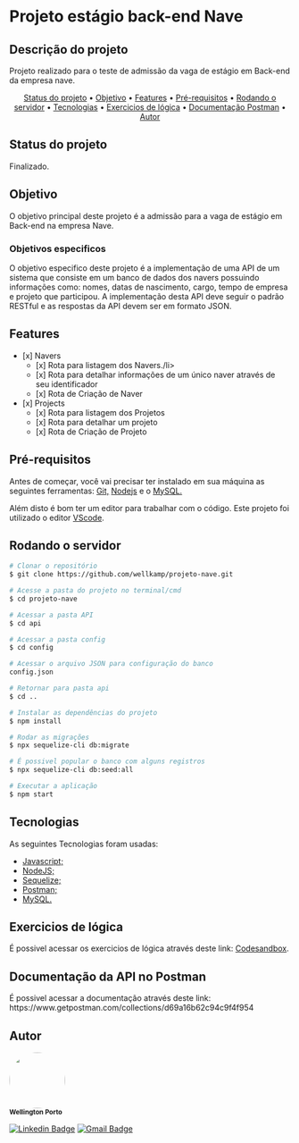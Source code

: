 <h1> Projeto estágio back-end Nave </h1> 
<h2> Descrição do projeto </h2>
<p> Projeto realizado para o teste de admissão da vaga de estágio em Back-end da empresa nave.</p>
<p> </p>

<p align="center">
 <a href="#status">Status do projeto</a> •
 <a href="#objetivo">Objetivo</a> •
 <a href="#features">Features</a> • 
 <a href="#prerequisitos">Pré-requisitos</a> • 
 <a href="#rodando">Rodando o servidor</a> • 
 <a href="#tecnologias">Tecnologias</a> • 
 <a href="#logica">Exercicios de lógica</a> •
 <a href="#postman">Documentação Postman</a> •
 <a href="#autor">Autor</a>
</p>

<h2 id='status'>Status do projeto</h2>
<p>Finalizado.</p>

<h2>Objetivo</h2>
<p>O objetivo principal deste projeto é a admissão para a vaga de estágio em Back-end na empresa Nave.</p>
<h3>Objetivos especificos</h3>
<p>O objetivo especifico deste projeto é a implementação de uma API de um sistema que consiste
em um banco de dados dos navers possuindo informações como: nomes, datas de nascimento, cargo, tempo de empresa e projeto que participou. 
A implementação desta API deve seguir o padrão RESTful e as respostas da API devem ser em formato JSON.</p>


<h2 id='features'>Features</h2>
<ul>
<li>[x] Navers
<ul>
<li>[x] Rota para listagem dos Navers./li>
<li>[x] Rota para detalhar informações de um único naver através de seu identificador</li>
<li>[x] Rota de Criação de Naver</li>
</ul>
</li>

<li>[x] Projects
<ul>
<li>[x] Rota para listagem dos Projetos</li>
<li>[x] Rota para detalhar um projeto</li>
<li>[x] Rota de Criação de Projeto</li>
</ul>
</li>
</li>
</ul>

<h2 id='prerequisitos'>Pré-requisitos</h2>
<p> Antes de começar, você vai precisar ter instalado em sua máquina as seguintes ferramentas:
<a href="www.github.com">Git,</a> <a href="https://nodejs.org/en/">Nodejs</a> e o <a href="https://www.mysql.com/">MySQL.</a>
</p>

<p>Além disto é bom ter um editor para trabalhar com o código. Este projeto foi utilizado o editor 
<a href="https://code.visualstudio.com/">VScode</a>.</p>

<h2 id='rodando'>Rodando o servidor</h2>

~~~bash
# Clonar o repositório
$ git clone https://github.com/wellkamp/projeto-nave.git

# Acesse a pasta do projeto no terminal/cmd
$ cd projeto-nave

# Acessar a pasta API
$ cd api

# Acessar a pasta config
$ cd config

# Acessar o arquivo JSON para configuração do banco
config.json

# Retornar para pasta api
$ cd ..

# Instalar as dependências do projeto
$ npm install

# Rodar as migrações
$ npx sequelize-cli db:migrate

# É possivel popular o banco com alguns registros
$ npx sequelize-cli db:seed:all

# Executar a aplicação
$ npm start

~~~


<h2>Tecnologias</h2>
<p>As seguintes Tecnologias foram usadas:</p>
<ul>
<li><a href="https://pt.wikipedia.org/wiki/JavaScript">Javascript;</a></li>
<li><a href="https://nodejs.org/en/">NodeJS;</a></li>
<li><a href="https://sequelize.org/master/">Sequelize;</a></li>
<li><a href="https://www.postman.com/">Postman;</a></li>
<li><a href="https://www.mysql.com/">MySQL.</a></li>
</ul>

<h2 id='logica'>Exercicios de lógica</h2>
<p>É possivel acessar os exercicios de lógica através deste link: <a href="https://codesandbox.io/s/exercicios-estagio-nave-fk1q7">Codesandbox</a>.<p>

<h2 id='postman'>Documentação da API no Postman</h2>
<p>É possivel acessar a documentação através deste link: https://www.getpostman.com/collections/d69a16b62c94c9f4f954 </p>

<h2>Autor</h2>
<p>
 <img style="border-radius: 50%;" src="https://github.com/wellkamp.png " width="100px;" alt=""/>
 <br />
 <sub><b>Wellington Porto</b></sub></p>

[![Linkedin Badge](https://img.shields.io/badge/-Wellington-blue?style=flat-square&logo=Linkedin&logoColor=white&link=https://www.linkedin.com/in/wellington-weikamp-porto-8a00b295/)](https://www.linkedin.com/in/wellington-weikamp-porto-8a00b295/) 
[![Gmail Badge](https://img.shields.io/badge/-wellkamp@gmail.com-c14438?style=flat-square&logo=Gmail&logoColor=white&link=mailto:wellkamp@gmail.com)](mailto:wellkamp@gmail.com)
